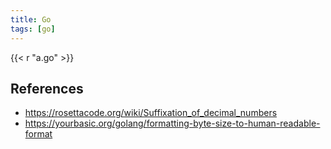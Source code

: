 ```yaml
---
title: Go
tags: [go]
---
```


{{< r "a.go" >}}

## References

- <https://rosettacode.org/wiki/Suffixation_of_decimal_numbers>
- <https://yourbasic.org/golang/formatting-byte-size-to-human-readable-format>
